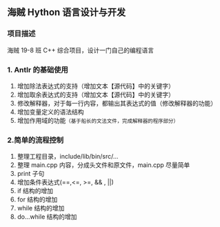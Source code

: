 ## 海贼 Hython 语言设计与开发

### 项目描述

海贼 19-8 班 C++ 综合项目，设计一门自己的编程语言



### 1. Antlr 的基础使用

1. 增加除法表达式的支持（增加文本【源代码】中的关键字）
2. 增加取余表达式的支持（增加文本【源代码】中的关键字）
3. 修改解释器，对于每一行内容，都输出其表达式的值（修改解释器的功能）
4. 增加变量定义的语法结构
5. 增加作用域的功能`（基于船长的文法文件，完成解释器的程序部分）`



### 2.简单的流程控制

1. 整理工程目录，include/lib/bin/src/...
2. 整理 main.cpp 内容，分成头文件和原文件，main.cpp 尽量简单
3. print 子句
4. 增加条件表达式(==,<=, >=, && , ||)
5. if 结构的增加
6. for 结构的增加
7. while 结构的增加
8. do...while 结构的增加

